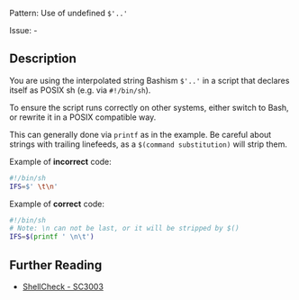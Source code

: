 Pattern: Use of undefined `$'..'`

Issue: -

## Description

You are using the interpolated string Bashism `$'..'` in a script that declares itself as POSIX sh (e.g. via `#!/bin/sh`).

To ensure the script runs correctly on other systems, either switch to Bash, or rewrite it in a POSIX compatible way.

This can generally done via `printf` as in the example. Be careful about strings with trailing linefeeds, as a `$(command substitution)` will strip them.

Example of **incorrect** code:

```sh
#!/bin/sh
IFS=$' \t\n'
```

Example of **correct** code:

```sh
#!/bin/sh
# Note: \n can not be last, or it will be stripped by $()
IFS=$(printf ' \n\t')
```

## Further Reading

* [ShellCheck - SC3003](https://github.com/koalaman/shellcheck/wiki/SC3003)
